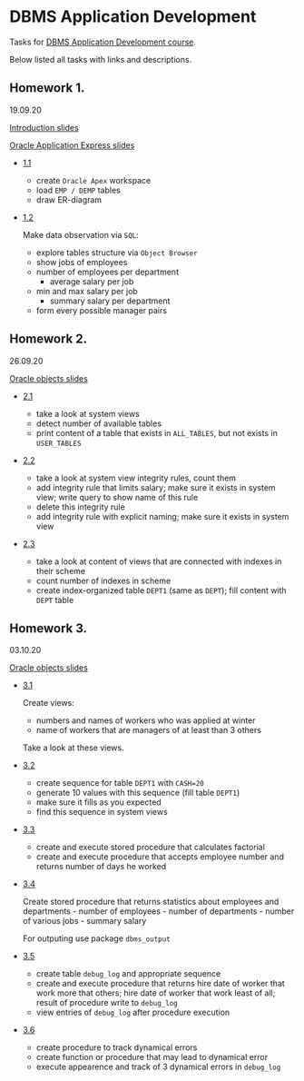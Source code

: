# DBMS Application Development

Tasks for [DBMS Application Development course](slides/).

Below listed all tasks with links and descriptions.

## Homework 1. 
19.09.20

[Introduction slides](slides/01_Introduction.pdf)

[Oracle Application Express slides](slides/02_OracleApplicationExpress.pdf)

- [1.1](TablesObservation/ERD/ERD.pdf)

    - create `Oracle Apex` workspace
    - load `EMP / DEMP` tables
    - draw ER-diagram

- [1.2](TablesObservation/tables_observation.sql)

    Make data observation via `SQL`:
    - explore tables structure via `Object Browser`
    - show jobs of employees
    - number of employees per department
        - average salary per job
    - min and max salary per job
        - summary salary per department
    - form every possible manager pairs

## Homework 2. 
26.09.20

[Oracle objects slides](slides/03_OracleObjects_1.pdf)

- [2.1](ObjectViews/object_views.sql)

    - take a look at system views
    - detect number of available tables
    - print content of a table that exists in `ALL_TABLES`, but not exists in `USER_TABLES`

- [2.2](ObjectViews/object_views.sql)

    - take a look at system view integrity rules, count them
    - add integrity rule that limits salary; make sure it exists in system view; write query to show name of this rule
    - delete this integrity rule
    - add integrity rule with explicit naming; make sure it exists in system view

- [2.3](ObjectViews/object_views.sql)

    - take a look at content of views that are connected with indexes in their scheme
    - count number of indexes in scheme
    - create index-organized table `DEPT1` (same as `DEPT`); fill content with `DEPT` table

## Homework 3. 
03.10.20

[Oracle objects slides](slides/04_OracleObjects_2.pdf)

- [3.1]()

    Create views:
    - numbers and names of workers who was applied at winter
    - name of workers that are managers of at least than 3 others

    Take a look at these views.

- [3.2]()

    - create sequence for table `DEPT1` with `CASH=20`
    - generate 10 values with this sequence (fill table `DEPT1`)
    - make sure it fills as you expected
    - find this sequence in system views

 - [3.3]()

    - create and execute stored procedure that calculates factorial 
    - create and execute procedure that accepts employee number and returns number of days he worked

 - [3.4]()
    
    Create stored procedure that returns statistics about employees and departments
        - number of employees 
        - number of departments
        - number of various jobs
        - summary salary

    For outputing use package `dbms_output`

 - [3.5]()

    - create table `debug_log` and appropriate sequence
    - create and execute procedure that returns hire date of worker that work more that others; hire date of worker that work least of all; result of procedure write to `debug_log` 
    - view entries of `debug_log` after procedure execution

 - [3.6]()

    - create procedure to track dynamical errors
    - create function or procedure that may lead to dynamical error
    - execute appearence and track of 3 dynamical errors in `debug_log`
